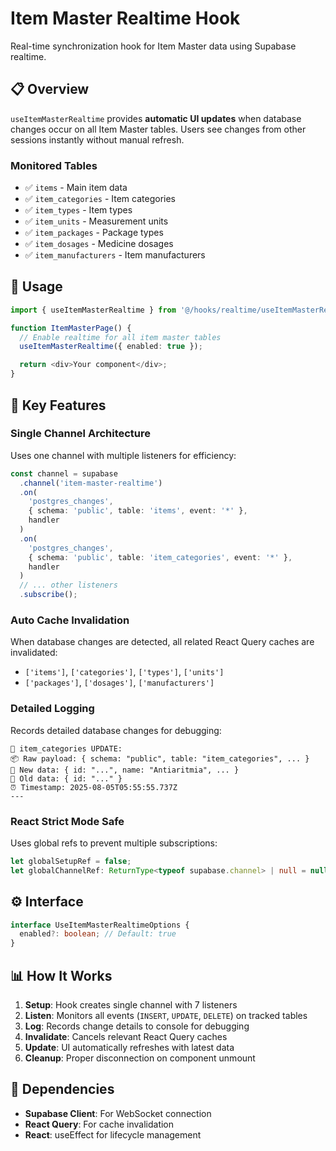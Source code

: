 # Item Master Realtime Hook

Real-time synchronization hook for Item Master data using Supabase realtime.

## 📋 Overview

`useItemMasterRealtime` provides **automatic UI updates** when database changes occur on all Item Master tables. Users see changes from other sessions instantly without manual refresh.

### Monitored Tables

- ✅ `items` - Main item data
- ✅ `item_categories` - Item categories
- ✅ `item_types` - Item types
- ✅ `item_units` - Measurement units
- ✅ `item_packages` - Package types
- ✅ `item_dosages` - Medicine dosages
- ✅ `item_manufacturers` - Item manufacturers

## 🚀 Usage

```typescript
import { useItemMasterRealtime } from '@/hooks/realtime/useItemMasterRealtime';

function ItemMasterPage() {
  // Enable realtime for all item master tables
  useItemMasterRealtime({ enabled: true });

  return <div>Your component</div>;
}
```

## 🔧 Key Features

### Single Channel Architecture

Uses one channel with multiple listeners for efficiency:

```typescript
const channel = supabase
  .channel('item-master-realtime')
  .on(
    'postgres_changes',
    { schema: 'public', table: 'items', event: '*' },
    handler
  )
  .on(
    'postgres_changes',
    { schema: 'public', table: 'item_categories', event: '*' },
    handler
  )
  // ... other listeners
  .subscribe();
```

### Auto Cache Invalidation

When database changes are detected, all related React Query caches are invalidated:

- `['items']`, `['categories']`, `['types']`, `['units']`
- `['packages']`, `['dosages']`, `['manufacturers']`

### Detailed Logging

Records detailed database changes for debugging:

```
🔄 item_categories UPDATE:
📦 Raw payload: { schema: "public", table: "item_categories", ... }
🔵 New data: { id: "...", name: "Antiaritmia", ... }
🔴 Old data: { id: "..." }
⏰ Timestamp: 2025-08-05T05:55:55.737Z
---
```

### React Strict Mode Safe

Uses global refs to prevent multiple subscriptions:

```typescript
let globalSetupRef = false;
let globalChannelRef: ReturnType<typeof supabase.channel> | null = null;
```

## ⚙️ Interface

```typescript
interface UseItemMasterRealtimeOptions {
  enabled?: boolean; // Default: true
}
```

## 📊 How It Works

1. **Setup**: Hook creates single channel with 7 listeners
2. **Listen**: Monitors all events (`INSERT`, `UPDATE`, `DELETE`) on tracked tables
3. **Log**: Records change details to console for debugging
4. **Invalidate**: Cancels relevant React Query caches
5. **Update**: UI automatically refreshes with latest data
6. **Cleanup**: Proper disconnection on component unmount

## 🔗 Dependencies

- **Supabase Client**: For WebSocket connection
- **React Query**: For cache invalidation
- **React**: useEffect for lifecycle management
